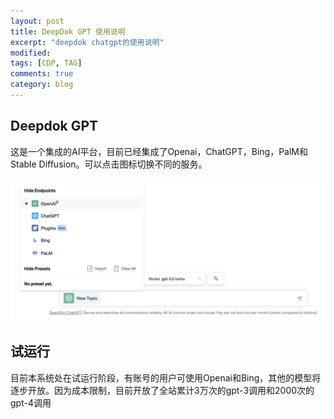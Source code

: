 ```yaml
---
layout: post
title: DeepDok GPT 使用说明
excerpt: "deepdok chatgpt的使用说明"
modified: 
tags: [CDP, TAG]
comments: true
category: blog
---
```




## Deepdok GPT

这是一个集成的AI平台，目前已经集成了Openai，ChatGPT，Bing，PalM和Stable Diffusion。可以点击图标切换不同的服务。

![deepdokgpt](/assets/blog-images/202307/deepdokgpt.png)



## 试运行

目前本系统处在试运行阶段，有账号的用户可使用Openai和Bing，其他的模型将逐步开放。因为成本限制，目前开放了全站累计3万次的gpt-3调用和2000次的gpt-4调用
